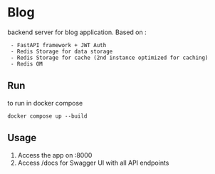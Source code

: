 # Blog
backend server for blog application. 
Based on :
```shell
 - FastAPI framework + JWT Auth
 - Redis Storage for data storage
 - Redis Storage for cache (2nd instance optimized for caching)
 - Redis OM
```

## Run

to run in docker compose

```shell
docker compose up --build
```

## Usage
1. Access the app on <server-ip-addr>:8000
2. Access /docs for Swagger UI with all API endpoints

